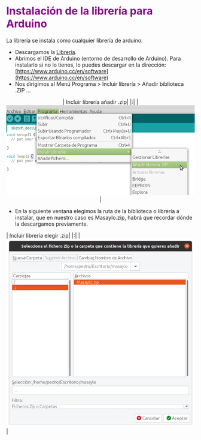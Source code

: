 # <FONT COLOR=#8B008B>Instalación de la librería para Arduino</font>
La librería se instala como cualquier librería de arduino:

* Descargamos la [Librería](../libreria/Masaylo.zip).
* Abrimos el IDE de Arduino (entorno de desarrollo de Arduino). Para instalarlo si no lo tienes, lo puedes descargar en la dirección: [https://www.arduino.cc/en/software](https://www.arduino.cc/en/software)
* Nos dirigimos al Menú Programa > Incluir librería > Añadir biblioteca .ZIP ...

<center>

| Incluir librería añadir .zip|
|:|
| ![Incluir librería añadir .zip](../img/libreria/incluir_libreria_01.png) |

</center>

* En la siguiente ventana elegimos la ruta de la biblioteca o librería a instalar, que en nuestro caso es Masaylo.zip, habrá que recordar dónde la descargamos previamente.

| Incluir librería elegir .zip|
|:|
| ![Incluir librería elegir .zip](../img/libreria/incluir_libreria_02.png) |

</center>
